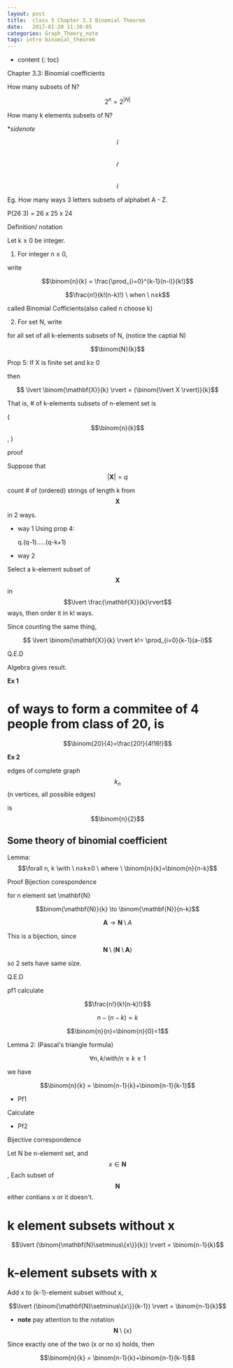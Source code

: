 ```yaml
---
layout: post
title:  class 5 Chapter 3.3 Binomial Theorem
date:   2017-01-20 11:30:05
categories: Graph_Theory_note
tags: intro binomial_theorem 
---
```

* content
{: toc}

Chapter 3.3: Binomial coefficients

How  many subsets of N?






$$2^{n}=2^{\lvert N \rvert}$$

How many k elements subsets of N?

**sidenote* 

$$\check{i}$$ <br>$$\acute{r}$$<br>$$\grave{i}$$

Eg. How many ways 3 letters subsets of alphabet A - Z. 

P(26 3) = 26 x 25 x 24

Definition/ notation

Let k ≥ 0 be integer. 

1) For integer n ≥ 0,

write 

$$\binom{n}{k} = \frac{\prod_{i=0}^{k-1}(n-i)}{k!}$$

$$\frac{n!}{k!(n-k)!} \ when \ n≥k$$ 

called Binomial Cofficients(also called n choose k)


2) For set N, write 

for all set of all k-elements subsets of N, (notice the captial N)

$$\binom{N}{k}$$ 

Prop 5: If X is finite set and k≥ 0

then 

$$ \lvert \binom{\mathbf{X}}{k} \rvert = (\binom{\lvert X \rvert)}{k}$$

That is, # of k-elements subsets of n-element set is 

($$\binom{n}{k}$$, )


proof

Suppose that $$\lvert \mathbf{X}  \rvert = q$$

count # of (ordered) strings of length k from $$ \mathbf{X} $$

in 2 ways. 

* way 1 Using prop 4:
	
	q.(q-1).....(q-k+1) 

* way 2	

Select a k-element subset of $$\mathbf{X}$$ in $$\lvert \frac{\mathbf{X}}{k}\rvert$$ ways, then order it in k! ways.

Since counting the same thing,

$$ \lvert \binom{\mathbf{X}}{k} \rvert k!= \prod_{i=0}{k-1}(a-i)$$

Q.E.D

Algebra gives result. 

**Ex 1**

# of ways to form a commitee of 4 people from class of 20, is 

$$\binom{20}{4}=\frac{20!}{4!16!}$$

**Ex 2**

edges of complete graph $$k_{n}$$ (n vertices, all possible edges)

is $$\binom{n}{2}$$



## Some theory of binomial  coefficient

Lemma: $$\forall n, k \with \ n≥k≥0 \ where \ \binom{n}{k}=\binom{n}{n-k}$$

Proof Bijection corespondence 

for n element set \mathbf{N}

$$binom{\mathbf{N}}{k} \to \binom{\mathbf{N}}{n-k}$$

$$\mathbf{A} \to \mathbf{N}\setminus A$$

This is a bijection, since

$$\mathbf{N}\setminus(\mathbf{N}\setminus\mathbf{A})$$

so 2 sets have same size. 

Q.E.D

pf1 calculate

$$\frac{n!}{k!(n-k)!}$$

$$n-(n-k)=k$$

$$\binom{n}{n}=\binom{n}{0}=1$$

Lemma 2: (Pascal's triangle formula)

$$\forall n, k / with / n≥k≥1 $$

we have

$$\binom{n}{k} = \binom{n-1}{k}+\binom{n-1}{k-1}$$

* Pf1

Calculate

* Pf2

Bijective correspondence

Let N be n-element set, and $$x \in \mathbf{N}$$, Each subset of $$\mathbf{N}$$ either contians x or it doesn't. 

# k element subsets without x

$$\lvert  (\binom{\mathbf{N}\setminus\{x\}}{k}) \rvert = \binom{n-1}{k}$$

# k-element subsets with x

Add x to (k-1)-element subset without x, 

$$\lvert  (\binom{\mathbf{N}\setminus\{x\}}{k-1}) \rvert = \binom{n-1}{k}$$

* **note** pay attention to the notation $$\mathbf{N}\setminus\{x\}$$

Since exactly one of the two (x or no x) holds, then 

$$\binom{n}{k} = \binom{n-1}{k}+\binom{n-1}{k-1}$$
